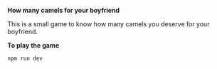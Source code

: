 **How many camels for your boyfriend**

This is a small game to know how many camels you deserve for your boyfriend.

**To play the game**

```
npm run dev
```

